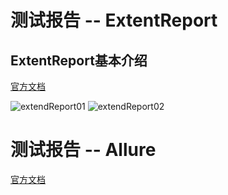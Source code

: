 # 测试报告 -- ExtentReport
## ExtentReport基本介绍
[官方文档](http://extentreports.com)

![extendReport01](http://m.qpic.cn/psb?/V12A7VgS03zLND/W7uAXoIFpiD2B46b90*rDkEw3x*JzmiDk3LjUg*h5no!/b/dL4AAAAAAAAA&bo=Owg4BAAAAAADBy0!&rf=viewer_4 "测试报告")
![extendReport02](http://m.qpic.cn/psb?/V12A7VgS03zLND/jgrH36ngj1CGu6.0260YoRfnWwGSMjUqeXKQ9G7gUBk!/b/dL4AAAAAAAAA&bo=Ygg4BAAAAAADN0Q!&rf=viewer_4 "测试报告")

# 测试报告 -- Allure
[官方文档](https://docs.qameta.io/allure/)